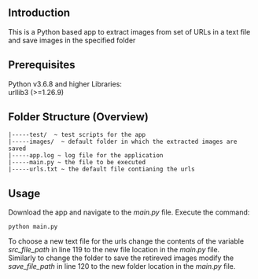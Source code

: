 ## Introduction

This is a Python based app to extract images from set of URLs in a text file and save images in the specified folder

## Prerequisites

Python v3.6.8 and higher
Libraries:  
urllib3 (>=1.26.9)  

## Folder Structure (Overview)
    |-----test/  ~ test scripts for the app
    |-----images/  ~ default folder in which the extracted images are saved
    |-----app.log ~ log file for the application 
    |-----main.py ~ the file to be executed 
    |-----urls.txt ~ the default file contianing the urls

## Usage

Download the app and navigate to the <em>main.py</em> file. Execute the command:
```
python main.py
```
To choose a new text file for the urls change the contents of the variable
<em>src_file_path</em> in line 119 to the new file location in the <em>main.py</em> file.  
Similarly to change the folder to save the retireved images modify the 
<em>save_file_path</em> in line 120 to the new folder location in the <em>main.py</em> file.